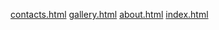[contacts.html](https://github.com/user-attachments/files/22756469/contacts.html)
[gallery.html](https://github.com/user-attachments/files/22756471/gallery.html)
[about.html](https://github.com/user-attachments/files/22756473/about.html)
[index.html](https://github.com/user-attachments/files/22756472/index.html)
